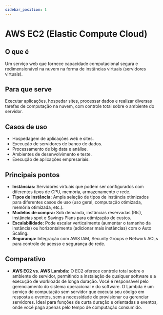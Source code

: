 ```yaml
---
sidebar_position: 1
---
```


# AWS EC2 (Elastic Compute Cloud)

## O que é
Um serviço web que fornece capacidade computacional segura e redimensionável na nuvem na forma de instâncias virtuais (servidores virtuais).

## Para que serve
Executar aplicações, hospedar sites, processar dados e realizar diversas tarefas de computação na nuvem, com controle total sobre o ambiente do servidor.

## Casos de uso
- Hospedagem de aplicações web e sites.
- Execução de servidores de banco de dados.
- Processamento de big data e análise.
- Ambientes de desenvolvimento e teste.
- Execução de aplicações empresariais.

## Principais pontos
- **Instâncias:** Servidores virtuais que podem ser configurados com diferentes tipos de CPU, memória, armazenamento e rede.
- **Tipos de instância:** Ampla seleção de tipos de instância otimizados para diferentes casos de uso (uso geral, computação otimizada, memória otimizada, etc.).
- **Modelos de compra:** Sob demanda, instâncias reservadas (RIs), instâncias spot e Savings Plans para otimização de custos.
- **Escalabilidade:** Pode escalar verticalmente (aumentar o tamanho da instância) ou horizontalmente (adicionar mais instâncias) com o Auto Scaling.
- **Segurança:** Integração com AWS IAM, Security Groups e Network ACLs para controle de acesso e segurança de rede.

## Comparativo
- **AWS EC2 vs. AWS Lambda:** O EC2 oferece controle total sobre o ambiente do servidor, permitindo a instalação de qualquer software e a execução de workloads de longa duração. Você é responsável pelo gerenciamento do sistema operacional e do software. O Lambda é um serviço de computação sem servidor que executa seu código em resposta a eventos, sem a necessidade de provisionar ou gerenciar servidores. Ideal para funções de curta duração e orientadas a eventos, onde você paga apenas pelo tempo de computação consumido. 